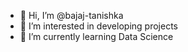 - 👋 Hi, I’m @bajaj-tanishka
- 👀 I’m interested in developing projects
- 🌱 I’m currently learning Data Science 

<!---
bajaj-tanishka/bajaj-tanishka is a ✨ special ✨ repository because its `README.md` (this file) appears on your GitHub profile.
You can click the Preview link to take a look at your changes.
--->
